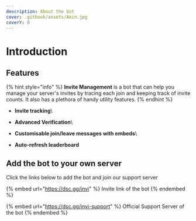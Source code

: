 ```yaml
---
description: About the bot
cover: .gitbook/assets/Amin.jpg
coverY: 0
---
```


# Introduction

## Features

{% hint style="info" %}
**Invite Management** is a bot that can help you manage your server's invites by tracing each join and keeping track of invite counts. It also has a plethora of handy utility features.
{% endhint %}

* **Invite tracking**\

* **Advanced Verification**\

* **Customisable join/leave messages with embeds**\

* **Auto-refresh leaderboard**

## Add the bot to your own server

Click the links below to add the bot and join our support server

{% embed url="https://dsc.gg/invi" %}
Invite link of the bot
{% endembed %}

{% embed url="https://dsc.gg/invi-support" %}
Official Support Server of the bot
{% endembed %}
